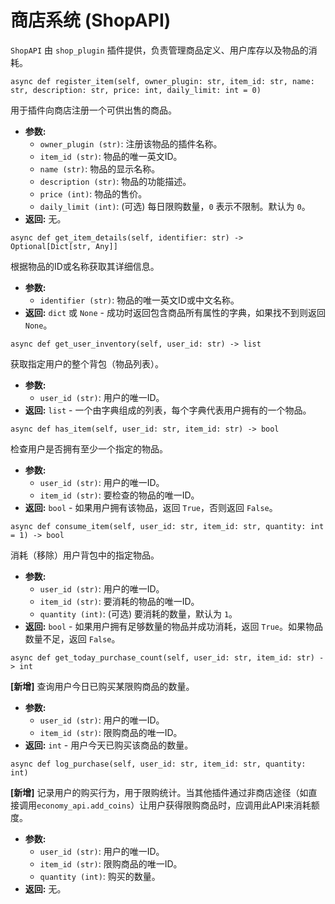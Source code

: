 # 商店系统 (ShopAPI)

`ShopAPI` 由 `shop_plugin` 插件提供，负责管理商品定义、用户库存以及物品的消耗。

 `async def register_item(self, owner_plugin: str, item_id: str, name: str, description: str, price: int, daily_limit: int = 0)`

用于插件向商店注册一个可供出售的商品。

  * **参数:**
      * `owner_plugin (str)`: 注册该物品的插件名称。
      * `item_id (str)`: 物品的唯一英文ID。
      * `name (str)`: 物品的显示名称。
      * `description (str)`: 物品的功能描述。
      * `price (int)`: 物品的售价。
      * `daily_limit (int)`: (可选) 每日限购数量，`0` 表示不限制。默认为 `0`。
  * **返回:** 无。

 `async def get_item_details(self, identifier: str) -> Optional[Dict[str, Any]]`

根据物品的ID或名称获取其详细信息。

  * **参数:**
      * `identifier (str)`: 物品的唯一英文ID或中文名称。
  * **返回:** `dict` 或 `None` - 成功时返回包含商品所有属性的字典，如果找不到则返回 `None`。

 `async def get_user_inventory(self, user_id: str) -> list`

获取指定用户的整个背包（物品列表）。

  * **参数:**
      * `user_id (str)`: 用户的唯一ID。
  * **返回:** `list` - 一个由字典组成的列表，每个字典代表用户拥有的一个物品。

 `async def has_item(self, user_id: str, item_id: str) -> bool`

检查用户是否拥有至少一个指定的物品。

  * **参数:**
      * `user_id (str)`: 用户的唯一ID。
      * `item_id (str)`: 要检查的物品的唯一ID。
  * **返回:** `bool` - 如果用户拥有该物品，返回 `True`，否则返回 `False`。

 `async def consume_item(self, user_id: str, item_id: str, quantity: int = 1) -> bool`

消耗（移除）用户背包中的指定物品。

  * **参数:**
      * `user_id (str)`: 用户的唯一ID。
      * `item_id (str)`: 要消耗的物品的唯一ID。
      * `quantity (int)`: (可选) 要消耗的数量，默认为 `1`。
  * **返回:** `bool` - 如果用户拥有足够数量的物品并成功消耗，返回 `True`。如果物品数量不足，返回 `False`。

 `async def get_today_purchase_count(self, user_id: str, item_id: str) -> int`

**[新增]** 查询用户今日已购买某限购商品的数量。

  * **参数:**
      * `user_id (str)`: 用户的唯一ID。
      * `item_id (str)`: 限购商品的唯一ID。
  * **返回:** `int` - 用户今天已购买该商品的数量。

 `async def log_purchase(self, user_id: str, item_id: str, quantity: int)`

**[新增]** 记录用户的购买行为，用于限购统计。当其他插件通过非商店途径（如直接调用`economy_api.add_coins`）让用户获得限购商品时，应调用此API来消耗额度。

  * **参数:**
      * `user_id (str)`: 用户的唯一ID。
      * `item_id (str)`: 限购商品的唯一ID。
      * `quantity (int)`: 购买的数量。
  * **返回:** 无。
